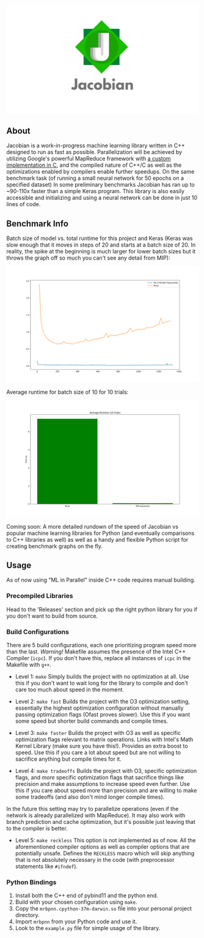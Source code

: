 ![Banner](./pictures/banner.png)

## About
Jacobian is a work-in-progress machine learning library written in C++ designed to run as fast as possible. Parallelization will be achieved by utilizing Google's powerful MapReduce framework with [a custom implementation in C](https://github.com/richardfeynmanrocks/mapreduce), and the compiled nature of C++/C as well as the optimizations enabled by compilers enable further speedups. On the same benchmark task (of running a small neural network for 50 epochs on a specified dataset) In some preliminary benchmarks Jacobian has ran up to ~90-110x faster than a simple Keras program. This library is also easily accessible and initializing and using a neural network can be done in just 10 lines of code.

## Benchmark Info

Batch size of model vs. total runtime for this project and Keras (Keras was slow enough that it moves in steps of 20 and starts at a batch size of 20. In reality, the spike at the beginning is much larger for lower batch sizes but it throws the graph off so much you can't see any detail from MIP):

![Batch Size vs. Runtime](./pictures/batch_size.png)

Average runtime for batch size of 10 for 10 trials:

![Runtime Comparison](./pictures/runtime.png)

Coming soon: A more detailed rundown of the speed of Jacobian vs popular machine learning libraries for Python (and eventually comparisons to C++ libraries as well) as well as a handy and flexible Python script for creating benchmark graphs on the fly.

## Usage
As of now using "ML in Parallel" inside C++ code requires manual building.

### Precompiled Libraries
Head to the 'Releases' section and pick up the right python library for you if you don't want to build from source.

### Build Configurations

There are 5 build configurations, each one prioritizing program speed more than the last. *Warning!* Makefile assumes the presence of the Intel C++ Compiler (`icpc`). If you don't have this, replace all instances of `icpc` in the Makefile with `g++`.

- Level 1: `make`
Simply builds the project with no optimization at all. Use this if you don't want to wait long for the library to compile and don't care too much about speed in the moment.

- Level 2: `make fast`
Builds the project with the O3 optimization setting, essentially the highest optimization configuration without manually passing optimization flags (Ofast proves slower). Use this if you want some speed but shorter build commands and compile times.

- Level 3: `make faster`
Builds the project with O3 as well as specific optimization flags relevant to matrix operations. Links with Intel's Math Kernel Library (make sure you have this!). Provides an extra boost to speed. Use this if you care a lot about speed but are not willing to sacrifice anything but compile times for it.

- Level 4: `make tradeoffs`
Builds the project with O3, specific optimization flags, and *more* specific optimization flags that sacrifice things like precision and make assumptions to increase speed even further. Use this if you care about speed more than precision and are willing to make some tradeoffs (and also don't mind longer compile times).

In the future this setting may try to parallelize operations (even if the network is already parallelized with MapReduce). It may also work with branch prediction and cache optimization, but it's possible just leaving that to the compiler is better.

- Level 5: `make reckless`
This option is not implemented as of now.
All the aforementioned compiler options as well as compiler options that are potentially unsafe. Defines the `RECKLESS` macro which will skip anything that is not absolutely necessary in the code (with preprocessor statements like `#ifndef`).

### Python Bindings

1. Install both the C++ end of pybind11 and the python end.
2. Build with your chosen configuration using `make`.
3. Copy the `mrbpnn.cpython-37m-darwin.so` file into your personal project directory.
4. Import `mrbpnn` from your Python code and use it.
5. Look to the `example.py` file for simple usage of the library.

